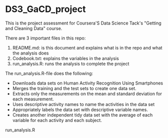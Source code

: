 DS3_GaCD_project
================

This is the project assessment for Coursera'S Data Science Tack's "Getting and Cleaning Data" course.


There are 3 important files in this repo:
1. README.md:       is this document and explains what is in the repo and what the analysis does
2. Codebook.txt:    explains the variables in the analysis
3. run_analysis.R:  runs the analysis to complete the project


The run_analysis.R-file does the following:
- Downloads data sets on Human Activity Recognition Using Smartphones
- Merges the training and the test sets to create one data set.
- Extracts only the measurements on the mean and standard deviation for each measurement. 
- Uses descriptive activity names to name the activities in the data set
- Appropriately labels the data set with descriptive variable names. 
- Creates another independent tidy data set with the average of each variable for each activity and each subject.




run_analysis.R
